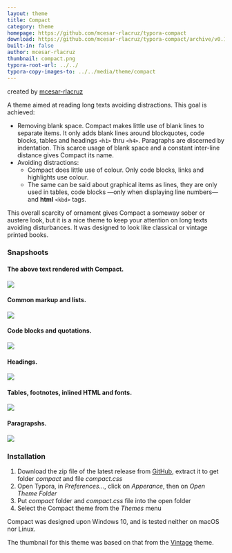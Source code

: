 ```yaml
---
layout: theme
title: Compact
category: theme
homepage: https://github.com/mcesar-rlacruz/typora-compact
download: https://github.com/mcesar-rlacruz/typora-compact/archive/v0.1.zip
built-in: false
author: mcesar-rlacruz
thumbnail: compact.png
typora-root-url: ../../
typora-copy-images-to: ../../media/theme/compact
---
```


created by [mcesar-rlacruz](https://github.com/mcesar-rlacruz)

A theme aimed at reading long texts avoiding distractions. This goal is achieved:
- Removing blank space. Compact makes little use of blank lines to separate items. It only adds blank lines around blockquotes, code blocks, tables and headings `<h1>` thru `<h4>`. Paragraphs are discerned by indentation. This scarce usage of blank space and a constant inter-line distance gives Compact its name.
- Avoiding distractions:
  - Compact does little use of colour. Only code blocks, links and highlights use colour. 
  - The same can be said about graphical items as lines, they are only used in tables, code blocks —only when displaying line numbers— and <b>html</b> `<kbd>` tags.

This overall scarcity of ornament gives Compact a someway sober or austere look, but it is a nice theme to keep your attention on long texts avoiding disturbances. It was designed to look like classical or vintage printed books.

### Snapshoots
#### The above text rendered with Compact.

![](/media/theme/compact/1_What.PNG)

#### Common markup and lists.

![](/media/theme/compact/2_Common_lists.PNG)

#### Code blocks and quotations.

![](/media/theme/compact/3_Code_q.PNG)

#### Headings.

![](/media/theme/compact/4_headings.PNG)

#### Tables, footnotes, inlined HTML and fonts.

![](/media/theme/compact/5_Tables_fn_html_f3.PNG)

#### Paragrapshs.

![](/media/theme/compact/6_Text.PNG)

### Installation
1. Download the zip file of the latest release from [GitHub](https://github.com/mcesar-rlacruz/typora-compact/releases/latest), extract it to get folder <i>compact</i> and file <i>compact.css</i>
2. Open Typora, in <i>Preferences…</i>, click on <i>Apperance</i>, then on <i>Open Theme Folder</i>
3. Put <i>compact</i> folder and <i>compact.css</i> file into the open folder
4. Select the Compact theme from the <i>Themes</i> menu

Compact was designed upon Windows 10, and is tested neither on macOS nor Linux.

The thumbnail for this theme was based on that from the [Vintage](https://github.com/tristone13th/typora-vintage-theme) theme.
